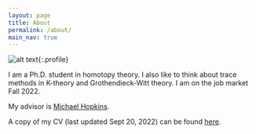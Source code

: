 ```yaml
---
layout: page
title: About
permalink: /about/
main_nav: true
---
```


![alt text]({{site.baseurl}}/assets/profile.jpg "at the Palazzo Massimo alle Terme"){:.profile}

I am a Ph.D. student in homotopy theory. I also like to think about trace methods in K-theory and Grothendieck-Witt theory. I am on the job market Fall 2022. 

My advisor is <a href="https://people.math.harvard.edu/~mjh/">Michael Hopkins</a>.

A copy of my CV (last updated Sept 20, 2022) can be found [here]({{site.baseurl}}/assets/LYang%20curriculum%20vitae.pdf).
